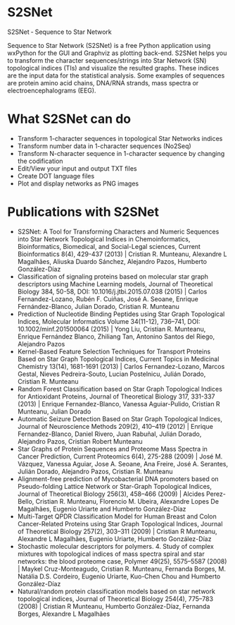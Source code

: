 # S2SNet
S2SNet ‐ Sequence to Star Network

Sequence to Star Network (S2SNet) is a free Python application using wxPython for the GUI and Graphviz as plotting back-end. S2SNet helps you to transform the character sequences/strings into Star Network (SN) topological indices (TIs) and visualize the resulted graphs. These indices are the input data for the statistical analysis. Some examples of sequences are protein amino acid chains, DNA/RNA strands, mass spectra or electroencephalograms (EEG).

# What S2SNet can do

* Transform 1-character sequences in topological Star Networks indices
* Transform number data in 1-character sequences (No2Seq)
* Transform N-character sequence in 1-character sequence by changing the codification
* Edit/View your input and output TXT files
* Create DOT language files
* Plot and display networks as PNG images

# Publications with S2SNet

* S2SNet: A Tool for Transforming Characters and Numeric Sequences into Star Network Topological Indices in Chemoinformatics, Bioinformatics, Biomedical, and Social-Legal sciences, Current Bioinformatics 8(4), 429-437 (2013) | Cristian R. Munteanu, Alexandre L Magalhães, Aliuska Duardo Sánchez, Alejandro Pazos, Humberto González-Díaz
* Classification of signaling proteins based on molecular star graph descriptors using Machine Learning models, Journal of Theoretical Biology 384, 50-58, DOI: 10.1016/j.jtbi.2015.07.038 (2015) | Carlos Fernandez-Lozano, Rubén F. Cuiñas, José A. Seoane, Enrique Fernández-Blanco, Julian Dorado, Cristian R. Munteanu
* Prediction of Nucleotide Binding Peptides using Star Graph Topological Indices, Molecular Informatics Volume 34(11-12), 736–741, DOI: 10.1002/minf.201500064 (2015) | Yong Liu, Cristian R. Munteanu, Enrique Fernández Blanco, Zhiliang Tan, Antonino Santos del Riego, Alejandro Pazos
* Kernel-Based Feature Selection Techniques for Transport Proteins Based on Star Graph Topological Indices, Current Topics in Medicinal Chemistry 13(14), 1681-1691 (2013) | Carlos Fernandez-Lozano, Marcos Gestal, Nieves Pedreira-Souto, Lucian Postelnicu, Julián Dorado, Cristian R. Munteanu
* Random Forest Classification based on Star Graph Topological Indices for Antioxidant Proteins, Journal of Theoretical Biology 317, 331-337 (2013) | Enrique Fernandez-Blanco, Vanessa Aguiar-Pulido, Cristian R Munteanu, Julian Dorado
* Automatic Seizure Detection Based on Star Graph Topological Indices,  Journal of Neuroscience Methods 209(2), 410–419 (2012) | Enrique Fernandez-Blanco, Daniel Rivero, Juan Rabuñal, Julián Dorado, Alejandro Pazos, Cristian Robert Munteanu
* Star Graphs of Protein Sequences and Proteome Mass Spectra in Cancer Prediction, Current Proteomics 6(4), 275-288 (2009) | José M. Vázquez, Vanessa Aguiar, Jose A. Seoane, Ana Freire, José A. Serantes, Julián Dorado, Alejandro Pazos, Cristian R. Munteanu
* Alignment-free prediction of Mycobacterial DNA promoters based on Pseudo-folding Lattice Network or Star-Graph Topological Indices, Journal of Theoretical Biology 256(3), 458–466 (2009) | Alcides Perez-Bello, Cristian R. Munteanu, Florencio M. Ubeira, Alexandre Lopes De Magalhães, Eugenio Uriarte and Humberto González-Díaz
* Multi-Target QPDR Classification Model for Human Breast and Colon Cancer-Related Proteins using Star Graph Topological Indices, Journal of Theoretical Biology 257(2), 303–311 (2009) | Cristian R Munteanu, Alexandre L Magalhães, Eugenio Uriarte,  Humberto González-Díaz
* Stochastic molecular descriptors for polymers. 4. Study of complex mixtures with topological indices of mass spectra spiral and star networks: the blood proteome case, Polymer 49(25),  5575–5587 (2008) | Maykel Cruz-Monteagudo, Cristian R. Munteanu, Fernanda Borges, M. Natália D.S. Cordeiro, Eugenio Uriarte, Kuo-Chen Chou and Humberto González-Díaz
* Natural/random protein classification models based on star network topological indices, Journal of Theoretical Biology 254(4), 775–783 (2008) | Cristian R Munteanu, Humberto González-Díaz, Fernanda Borges, Alexandre L Magalhães
